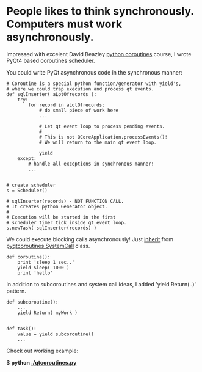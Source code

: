 # People likes to think synchronously. Computers must work asynchronously. #

Impressed with excelent
David Beazley [python coroutines](http://www.dabeaz.com/coroutines/) course, 
I wrote PyQt4 based coroutines scheduler.

You could write PyQt asynchronous code in the synchronous manner:

    # Coroutine is a special python function/generator with yield's,
    # where we could trap execution and process qt events.
    def sqlInserter( aLotOfrecords ):
        try:
            for record in aLotOfrecords:
                # do small piece of work here 
                ...
    
                # Let qt event loop to process pending events.
                #
                # This is not QCoreApplication.processEvents()!
                # We will return to the main qt event loop.
    
                yield
        except:
            # handle all exceptions in synchronous manner!
            ...
    
    
    # create scheduler
    s = Scheduler()

    # sqlInserter(records) - NOT FUNCTION CALL.
    # It creates python Generator object.
    #
    # Execution will be started in the first 
    # scheduler timer tick inside qt event loop.
    s.newTask( sqlInserter(records) )


We could execute blocking calls asynchronously!
Just [inherit](http://github.com/ddosoff/pyqtcoroutines/blob/master/qtcoroutines.py#L61) from 
[pyqtcoroutines.SystemCall](http://github.com/ddosoff/pyqtcoroutines/blob/master/qtcoroutines.py#L51) class.

    def coroutine():
        print 'sleep 1 sec..'
        yield Sleep( 1000 )
        print 'hello'


In addition to subcoroutines and system call ideas,
I added 'yield Return(..)' pattern.


    def subcoroutine():
        ...
        yield Return( myWork )
    
    
    def task():
        value = yield subcoroutine()
        ...


Check out working example:

$ **python [./qtcoroutines.py](http://github.com/ddosoff/pyqtcoroutines/blob/master/qtcoroutines.py)**
